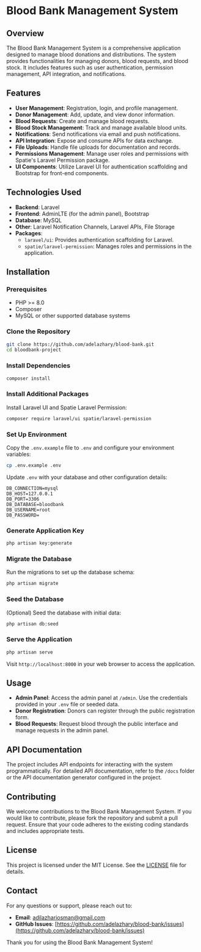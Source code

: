 # Blood Bank Management System

## Overview

The Blood Bank Management System is a comprehensive application designed to manage blood donations and distributions. The system provides functionalities for managing donors, blood requests, and blood stock. It includes features such as user authentication, permission management, API integration, and notifications.

## Features

- **User Management**: Registration, login, and profile management.
- **Donor Management**: Add, update, and view donor information.
- **Blood Requests**: Create and manage blood requests.
- **Blood Stock Management**: Track and manage available blood units.
- **Notifications**: Send notifications via email and push notifications.
- **API Integration**: Expose and consume APIs for data exchange.
- **File Uploads**: Handle file uploads for documentation and records.
- **Permissions Management**: Manage user roles and permissions with Spatie's Laravel Permission package.
- **UI Components**: Utilize Laravel UI for authentication scaffolding and Bootstrap for front-end components.

## Technologies Used

- **Backend**: Laravel
- **Frontend**: AdminLTE (for the admin panel), Bootstrap
- **Database**: MySQL
- **Other**: Laravel Notification Channels, Laravel APIs, File Storage
- **Packages**:
  - `laravel/ui`: Provides authentication scaffolding for Laravel.
  - `spatie/laravel-permission`: Manages roles and permissions in the application.

## Installation

### Prerequisites

- PHP >= 8.0
- Composer
- MySQL or other supported database systems

### Clone the Repository

```bash
git clone https://github.com/adelazhary/blood-bank.git
cd bloodbank-project
```

### Install Dependencies

```bash
composer install
```

### Install Additional Packages

Install Laravel UI and Spatie Laravel Permission:

```bash
composer require laravel/ui spatie/laravel-permission
```

### Set Up Environment

Copy the `.env.example` file to `.env` and configure your environment variables:

```bash
cp .env.example .env
```

Update `.env` with your database and other configuration details:

```plaintext
DB_CONNECTION=mysql
DB_HOST=127.0.0.1
DB_PORT=3306
DB_DATABASE=bloodbank
DB_USERNAME=root
DB_PASSWORD=
```

### Generate Application Key

```bash
php artisan key:generate
```

### Migrate the Database

Run the migrations to set up the database schema:

```bash
php artisan migrate
```

### Seed the Database

(Optional) Seed the database with initial data:

```bash
php artisan db:seed
```

### Serve the Application

```bash
php artisan serve
```

Visit `http://localhost:8000` in your web browser to access the application.

## Usage

- **Admin Panel**: Access the admin panel at `/admin`. Use the credentials provided in your `.env` file or seeded data.
- **Donor Registration**: Donors can register through the public registration form.
- **Blood Requests**: Request blood through the public interface and manage requests in the admin panel.

## API Documentation

The project includes API endpoints for interacting with the system programmatically. For detailed API documentation, refer to the `/docs` folder or the API documentation generator configured in the project.

## Contributing

We welcome contributions to the Blood Bank Management System. If you would like to contribute, please fork the repository and submit a pull request. Ensure that your code adheres to the existing coding standards and includes appropriate tests.

## License

This project is licensed under the MIT License. See the [LICENSE](LICENSE) file for details.

## Contact

For any questions or support, please reach out to:

- **Email**: adilazhariosman@gmail.com
- **GitHub Issues**: [https://github.com/adelazhary/blood-bank/issues](https://github.com/adelazhary/blood-bank/issues)

Thank you for using the Blood Bank Management System!
```
